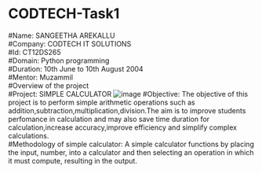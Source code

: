 # CODTECH-Task1
#Name:
SANGEETHA AREKALLU  
#Company:
CODTECH IT SOLUTIONS   
#Id:
CT12DS265  
#Domain:
Python programming  
#Duration:
10th June to 10th August 2004   
#Mentor:
Muzammil  
#Overview of the project  
#Project:
SIMPLE CALCULATOR 
![image](https://github.com/sangeethaarekallu/CODTECH-Task1/assets/172568858/82ec6203-f5c6-4b6b-84ed-d506f6d0058c)
#Objective:
The objective of this project is to perform simple arithmetic operations such as addition,subtraction,multiplication,division.The aim is to improve students perfomance in calculation and may also save time duration for calculation,increase accuracy,improve efficiency and simplify complex calculations.  
#Methodology of simple calculator:
A simple calculator functions by placing the input, number, into a calculator and then selecting an operation in which it must compute, resulting in the output.
